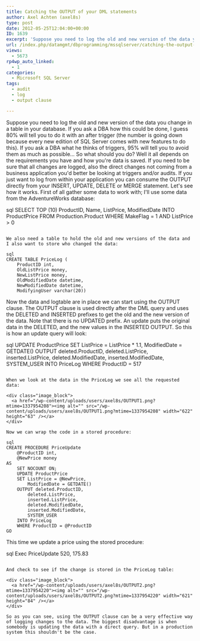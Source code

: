 ```yaml
---
title: Catching the OUTPUT of your DML statements
author: Axel Achten (axel8s)
type: post
date: 2012-05-25T12:04:00+00:00
ID: 1639
excerpt: 'Suppose you need to log the old and new version of the data you change in a table in your database. If you ask a DBA how this could be done, I guess 80% will tell you to do it with an after trigger (the number is going down because every new edition of&hellip;'
url: /index.php/datamgmt/dbprogramming/mssqlserver/catching-the-output-of-your/
views:
  - 5673
rp4wp_auto_linked:
  - 1
categories:
  - Microsoft SQL Server
tags:
  - audit
  - log
  - output clause

---
```

Suppose you need to log the old and new version of the data you change in a table in your database. If you ask a DBA how this could be done, I guess 80% will tell you to do it with an after trigger (the number is going down because every new edition of SQL Server comes with new features to do this). If you ask a DBA what he thinks of triggers, 95% will tell you to avoid them as much as possible… So what should you do? Well it all depends on the requirements you have and how you're data is saved. If you need to be sure that all changes are logged, also the direct changes not coming from a business application you'd better be looking at triggers and/or audits. If you just want to log from within your application you can consume the OUTPUT directly from your INSERT, UPDATE, DELETE or MERGE statement. Let's see how it works. First of all gather some data to work with; I'll use some data from the AdventureWorks database:

sql
SELECT TOP (10) ProductID, Name, ListPrice, ModifiedDate
INTO ProductPrice
FROM Production.Product
WHERE MakeFlag = 1
	AND ListPrice > 0
```

We also need a table to hold the old and new versions of the data and I also want to store who changed the data:

sql
CREATE TABLE PriceLog (
	ProductID int,
	OldListPrice money,
	NewListPrice money,
	OldModifiedDate datetime,
	NewModifiedDate datetime,
	ModifyingUser varchar(20))
```

Now the data and logtable are in place we can start using the OUTPUT clause. The OUTPUT clause is used directly after the DML query and uses the DELETED and INSERTED prefixes to get the old and the new version of the data. Note that there is no UPDATED prefix. An update puts the original data in the DELETED, and the new values in the INSERTED OUTPUT. So this is how an update query will look:

sql
UPDATE ProductPrice
SET ListPrice = ListPrice * 1.1, 
	ModifiedDate = GETDATE()
OUTPUT deleted.ProductID,
	deleted.ListPrice,
	inserted.ListPrice,
	deleted.ModifiedDate,
	inserted.ModifiedDate,
	SYSTEM_USER
	INTO PriceLog
WHERE ProductID = 517
```

When we look at the data in the PriceLog we see all the requested data:

<div class="image_block">
  <a href="/wp-content/uploads/users/axel8s/OUTPUT1.png?mtime=1337954208"><img alt="" src="/wp-content/uploads/users/axel8s/OUTPUT1.png?mtime=1337954208" width="622" height="63" /></a>
</div>

Now we can wrap the code in a stored procedure:

sql
CREATE PROCEDURE PriceUpdate
	@ProductID int,
	@NewPrice money
AS
	SET NOCOUNT ON;
	UPDATE ProductPrice
	SET ListPrice = @NewPrice,
		ModifiedDate = GETDATE()
	OUTPUT deleted.ProductID,
		deleted.ListPrice,
		inserted.ListPrice,
		deleted.ModifiedDate,
		inserted.ModifiedDate,
		SYSTEM_USER
	INTO PriceLog
	WHERE ProductID = @ProductID
GO
```

This time we update a price using the stored procedure:

sql
Exec PriceUpdate 520, 175.83
```

And check to see if the change is stored in the PriceLog table:

<div class="image_block">
  <a href="/wp-content/uploads/users/axel8s/OUTPUT2.png?mtime=1337954220"><img alt="" src="/wp-content/uploads/users/axel8s/OUTPUT2.png?mtime=1337954220" width="621" height="84" /></a>
</div>

So as you can see, using the OUTPUT clause can be a very effective way of logging changes to the data. The biggest disadvantage is when somebody is updating the data with a direct query. But in a production system this shouldn't be the case.